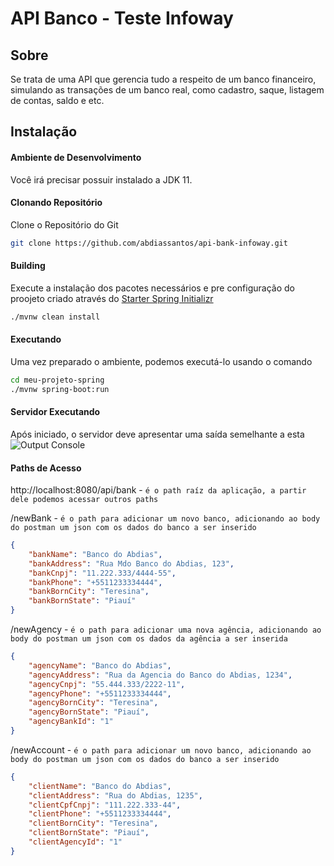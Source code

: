 # API Banco - Teste Infoway

## Sobre
Se trata de uma API que gerencia tudo a respeito de um banco financeiro, simulando as transações de um banco real, como cadastro, saque, listagem de contas, saldo e etc.

## Instalação

#### Ambiente de Desenvolvimento
Você irá precisar possuir instalado a JDK 11.


#### Clonando Repositório
Clone o Repositório do Git

```bash
git clone https://github.com/abdiassantos/api-bank-infoway.git
```


#### Building

Execute a instalação dos pacotes necessários e pre configuração do proojeto criado através do [Starter Spring Initializr](https://start.spring.io)

```bash
./mvnw clean install
```

#### Executando

Uma vez preparado o ambiente, podemos executá-lo usando o comando
 ```bash
 cd meu-projeto-spring
 ./mvnw spring-boot:run
 ```

#### Servidor Executando
Após iniciado, o servidor deve apresentar uma saída semelhante a esta
![Output Console](https://i.imgur.com/76muVmP.png)

#### Paths de Acesso
http://localhost:8080/api/bank - ` é o path raíz da aplicação, a partir dele podemos acessar outros paths `

/newBank - `é o path para adicionar um novo banco, adicionando ao body do postman um json com os dados do banco a ser inserido`
```json
{
    "bankName": "Banco do Abdias",
    "bankAddress": "Rua Mdo Banco do Abdias, 123",
    "bankCnpj": "11.222.333/4444-55",
    "bankPhone": "+5511233334444",
    "bankBornCity": "Teresina",
    "bankBornState": "Piauí"
}
```

/newAgency - `é o path para adicionar uma nova agência, adicionando ao body do postman um json com os dados da agência a ser inserida`
```json
{
    "agencyName": "Banco do Abdias",
    "agencyAddress": "Rua da Agencia do Banco do Abdias, 1234",
    "agencyCnpj": "55.444.333/2222-11",
    "agencyPhone": "+5511233334444",
    "agencyBornCity": "Teresina",
    "agencyBornState": "Piauí",
    "agencyBankId": "1"
}
```

/newAccount - `é o path para adicionar um novo banco, adicionando ao body do postman um json com os dados do banco a ser inserido`
```json
{
    "clientName": "Banco do Abdias",
    "clientAddress": "Rua do Abdias, 1235",
    "clientCpfCnpj": "111.222.333-44",
    "clientPhone": "+5511233334444",
    "clientBornCity": "Teresina",
    "clientBornState": "Piauí",
    "clientAgencyId": "1"
}
```
